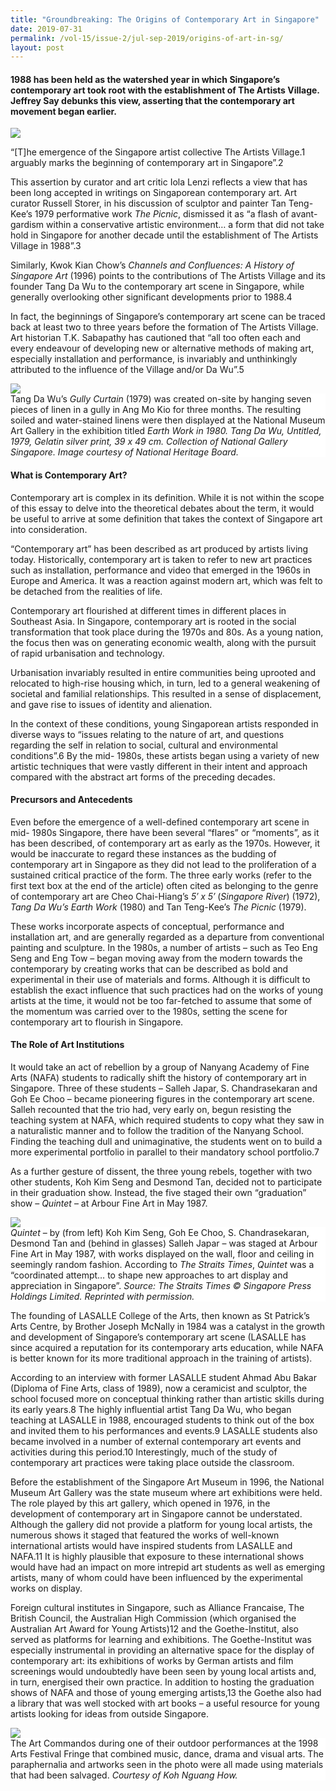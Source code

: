 ```yaml
---
title: "Groundbreaking: The Origins of Contemporary Art in Singapore"
date: 2019-07-31
permalink: /vol-15/issue-2/jul-sep-2019/origins-of-art-in-sg/
layout: post
---
```

#### 1988 has been held as the watershed year in which Singapore’s contemporary art took root with the establishment of The Artists Village. **Jeffrey Say** debunks this view, asserting that the contemporary art movement began earlier.

<img src="/images/Vol-15-issue-2/origins-of-art-in-sg/GroundBreaking1.JPG">
<div style="background-color: white;"></i></div>

“[T]he emergence of the Singapore artist collective The Artists Village.1 arguably marks the beginning of contemporary art in Singapore”.2

This assertion by curator and art critic Iola Lenzi reflects a view that has been long accepted in writings on Singaporean contemporary art. Art curator Russell Storer, in his discussion of sculptor and painter Tan Teng-Kee’s 1979 performative work *The Picnic*, dismissed it as “a flash of avant-gardism within a conservative artistic environment… a form that did not take hold in Singapore for another decade until the establishment of The Artists Village in 1988”.3

Similarly, Kwok Kian Chow’s *Channels and Confluences: A History of Singapore Art* (1996) points to the contributions of The Artists Village and its founder Tang Da Wu to the contemporary art scene in Singapore, while generally overlooking other significant developments prior to 1988.4

In fact, the beginnings of Singapore’s contemporary art scene can be traced back at least two to three years before the formation of The Artists Village. Art historian T.K. Sabapathy has cautioned that “all too often each and every endeavour of developing new or alternative methods of making art, especially installation and performance, is invariably and unthinkingly attributed to the influence of the Village and/or Da Wu”.5

<img src="/images/Vol-15-issue-2/origins-of-art-in-sg/GroundBreaking2.JPG">
<div style="background-color: white;">Tang Da Wu’s <i>Gully Curtain</i> (1979) was created on-site by hanging seven pieces of linen in a gully in Ang Mo Kio for three months. The resulting soiled and water-stained linens were then displayed at the National Museum Art Gallery in the exhibition titled <i>Earth Work in 1980. Tang Da Wu, Untitled, 1979, Gelatin silver print, 39 x 49 cm. Collection of National Gallery Singapore. Image courtesy of National Heritage Board.</i></div>

#### **What is Contemporary Art?**

Contemporary art is complex in its definition. While it is not within the scope of this essay to delve into the theoretical debates about the term, it would be useful to arrive at some definition that takes the context of Singapore art into consideration.

“Contemporary art” has been described as art produced by artists living today. Historically, contemporary art is taken to refer to new art practices such as installation, performance and video that emerged in the 1960s in Europe and America. It was a reaction against modern art, which was felt to be detached from the realities of life.

Contemporary art flourished at different times in different places in Southeast Asia. In Singapore, contemporary art is rooted in the social transformation that took place during the 1970s and 80s. As a young nation, the focus then was on generating economic wealth, along with the pursuit of rapid urbanisation and technology.

Urbanisation invariably resulted in entire communities being uprooted and relocated to high-rise housing which, in turn, led to a general weakening of societal and familial relationships. This resulted in a sense of displacement, and gave rise to issues of identity and alienation.

In the context of these conditions, young Singaporean artists responded in diverse ways to “issues relating to the nature of art, and questions regarding the self in relation to social, cultural and environmental conditions”.6 By the mid- 1980s, these artists began using a variety of new artistic techniques that were vastly different in their intent and approach compared with the abstract art forms of the preceding decades.

#### **Precursors and Antecedents**

Even before the emergence of a well-defined contemporary art scene in mid- 1980s Singapore, there have been several “flares” or “moments”, as it has been described, of contemporary art as early as the 1970s. However, it would be inaccurate to regard these instances as the budding of contemporary art in Singapore as they did not lead to the proliferation of a sustained critical practice of the form. The three early works (refer to the first text box at the end of the article) often cited as belonging to the genre of contemporary art are Cheo Chai-Hiang’s *5′ x 5′* (*Singapore River*) (1972), *Tang Da Wu’s Earth Work* (1980) and Tan Teng-Kee’s *The Picnic* (1979).

These works incorporate aspects of conceptual, performance and installation art, and are generally regarded as a departure from conventional painting and sculpture. In the 1980s, a number of artists – such as Teo Eng Seng and Eng Tow – began moving away from the modern towards the contemporary by creating works that can be described as bold and experimental in their use of materials and forms. Although it is difficult to establish the exact influence that such practices had on the works of young artists at the time, it would not be too far-fetched to assume that some of the momentum was carried over to the 1980s, setting the scene for contemporary art to flourish in Singapore.

#### **The Role of Art Institutions**

It would take an act of rebellion by a group of Nanyang Academy of Fine Arts (NAFA) students to radically shift the history of contemporary art in Singapore. Three of these students – Salleh Japar, S. Chandrasekaran and Goh Ee Choo – became pioneering figures in the contemporary art scene. Salleh recounted that the trio had, very early on, begun resisting the teaching system at NAFA, which required students to copy what they saw in a naturalistic manner and to follow the tradition of the Nanyang School. Finding the teaching dull and unimaginative, the students went on to build a more experimental portfolio in parallel to their mandatory school portfolio.7

As a further gesture of dissent, the three young rebels, together with two other students, Koh Kim Seng and Desmond Tan, decided not to participate in their graduation show. Instead, the five staged their own “graduation” show – *Quintet* – at Arbour Fine Art in May 1987.

<img src="/images/Vol-15-issue-2/origins-of-art-in-sg/GroundBreaking3.JPG">
<div style="background-color: white;"><i>Quintet</i> – by (from left) Koh Kim Seng, Goh Ee Choo, S. Chandrasekaran, Desmond Tan and (behind in glasses) Salleh Japar – was staged at Arbour Fine Art in May 1987, with works displayed on the wall, floor and ceiling in seemingly random fashion. According to <i>The Straits Times</i>, <i>Quintet</i> was a “coordinated attempt… to shape new approaches to art display and appreciation in Singapore”. <i>Source: The Straits Times © Singapore Press Holdings Limited. Reprinted with permission.</i></div>

The founding of LASALLE College of the Arts, then known as St Patrick’s Arts Centre, by Brother Joseph McNally in 1984 was a catalyst in the growth and development of Singapore’s contemporary art scene (LASALLE has since acquired a reputation for its contemporary arts education, while NAFA is better known for its more traditional approach in the training of artists).

According to an interview with former LASALLE student Ahmad Abu Bakar (Diploma of Fine Arts, class of 1989), now a ceramicist and sculptor, the school focused more on conceptual thinking rather than artistic skills during its early years.8 The highly influential artist Tang Da Wu, who began teaching at LASALLE in 1988, encouraged students to think out of the box and invited them to his performances and events.9 LASALLE students also became involved in a number of external contemporary art events and activities during this period.10 Interestingly, much of the study of contemporary art practices were taking place outside the classroom.

Before the establishment of the Singapore Art Museum in 1996, the National Museum Art Gallery was the state museum where art exhibitions were held. The role played by this art gallery, which opened in 1976, in the development of contemporary art in Singapore cannot be understated. Although the gallery did not provide a platform for young local artists, the numerous shows it staged that featured the works of well-known international artists would have inspired students from LASALLE and NAFA.11 It is highly plausible that exposure to these international shows would have had an impact on more intrepid art students as well as emerging artists, many of whom could have been influenced by the experimental works on display.

Foreign cultural institutes in Singapore, such as Alliance Francaise, The British Council, the Australian High Commission (which organised the Australian Art Award for Young Artists)12 and the Goethe-Institut, also served as platforms for learning and exhibitions. The Goethe-Institut was especially instrumental in providing an alternative space for the display of contemporary art: its exhibitions of works by German artists and film screenings would undoubtedly have been seen by young local artists and, in turn, energised their own practice. In addition to hosting the graduation shows of NAFA and those of young emerging artists,13 the Goethe also had a library that was well stocked with art books – a useful resource for young artists looking for ideas from outside Singapore.

<img src="/images/Vol-15-issue-2/origins-of-art-in-sg/GroundBreaking4.JPG">
<div style="background-color: white;">The Art Commandos during one of their outdoor performances at the 1998 Arts Festival Fringe that combined music, dance, drama and visual arts. The paraphernalia and artworks seen in the photo were all made using materials that had been salvaged. <i>Courtesy of Koh Nguang How.</i></div>